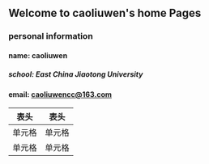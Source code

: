 ## Welcome to caoliuwen's home Pages

### personal information  
#### name: caoliuwen  
##### school: East China Jiaotong University  
#### email: caoliuwencc@163.com  
|  表头   | 表头  |
|  ----  | ----  |
| 单元格  | 单元格 |
| 单元格  | 单元格 |
